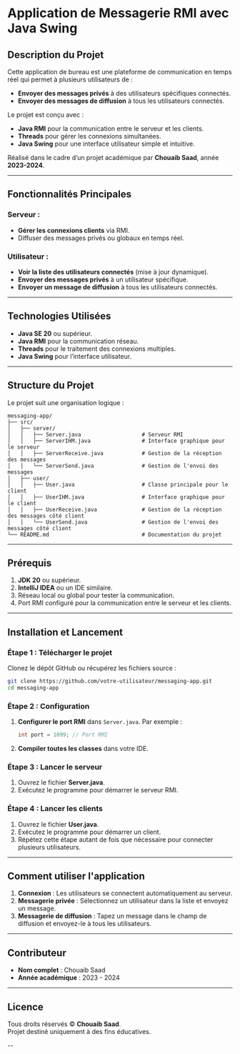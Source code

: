 # **Application de Messagerie RMI avec Java Swing**

## **Description du Projet**
Cette application de bureau est une plateforme de communication en temps réel qui permet à plusieurs utilisateurs de :
- **Envoyer des messages privés** à des utilisateurs spécifiques connectés.
- **Envoyer des messages de diffusion** à tous les utilisateurs connectés.  

Le projet est conçu avec :
- **Java RMI** pour la communication entre le serveur et les clients.
- **Threads** pour gérer les connexions simultanées.
- **Java Swing** pour une interface utilisateur simple et intuitive.

Réalisé dans le cadre d’un projet académique par **Chouaib Saad**, année **2023-2024**.

---

## **Fonctionnalités Principales**
### Serveur :
- **Gérer les connexions clients** via RMI.
- Diffuser des messages privés ou globaux en temps réel.

### Utilisateur :
- **Voir la liste des utilisateurs connectés** (mise à jour dynamique).
- **Envoyer des messages privés** à un utilisateur spécifique.
- **Envoyer un message de diffusion** à tous les utilisateurs connectés.

---

## **Technologies Utilisées**
- **Java SE 20** ou supérieur.
- **Java RMI** pour la communication réseau.
- **Threads** pour le traitement des connexions multiples.
- **Java Swing** pour l’interface utilisateur.

---

## **Structure du Projet**
Le projet suit une organisation logique :  
```
messaging-app/
├── src/
│   ├── server/
│   │   ├── Server.java                   # Serveur RMI
│   │   ├── ServerIHM.java                # Interface graphique pour le serveur
│   │   ├── ServerReceive.java            # Gestion de la réception des messages
│   │   └── ServerSend.java               # Gestion de l'envoi des messages
│   ├── user/
│   │   ├── User.java                     # Classe principale pour le client
│   │   ├── UserIHM.java                  # Interface graphique pour le client
│   │   ├── UserReceive.java              # Gestion de la réception des messages côté client
│   │   └── UserSend.java                 # Gestion de l'envoi des messages côté client
└── README.md                             # Documentation du projet
```

---

## **Prérequis**
1. **JDK 20** ou supérieur.
2. **IntelliJ IDEA** ou un IDE similaire.
3. Réseau local ou global pour tester la communication.
4. Port RMI configuré pour la communication entre le serveur et les clients.

---

## **Installation et Lancement**
### Étape 1 : Télécharger le projet
Clonez le dépôt GitHub ou récupérez les fichiers source :  
```bash
git clone https://github.com/votre-utilisateur/messaging-app.git
cd messaging-app
```

### Étape 2 : Configuration
1. **Configurer le port RMI** dans `Server.java`. Par exemple :  
   ```java
   int port = 1099; // Port RMI
   ```
2. **Compiler toutes les classes** dans votre IDE.

### Étape 3 : Lancer le serveur
1. Ouvrez le fichier **Server.java**.
2. Exécutez le programme pour démarrer le serveur RMI.

### Étape 4 : Lancer les clients
1. Ouvrez le fichier **User.java**.
2. Exécutez le programme pour démarrer un client.
3. Répétez cette étape autant de fois que nécessaire pour connecter plusieurs utilisateurs.

---

## **Comment utiliser l'application**
1. **Connexion** : Les utilisateurs se connectent automatiquement au serveur.
2. **Messagerie privée** : Sélectionnez un utilisateur dans la liste et envoyez un message.
3. **Messagerie de diffusion** : Tapez un message dans le champ de diffusion et envoyez-le à tous les utilisateurs.

---

## **Contributeur**
- **Nom complet** : Chouaib Saad  
- **Année académique** : 2023 - 2024  

---

## **Licence**
Tous droits réservés © **Chouaib Saad**.  
Projet destiné uniquement à des fins éducatives.

--
